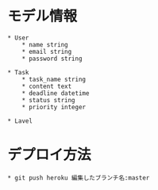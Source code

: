 # モデル情報
    * User
        * name string
        * email string
        * password string

    * Task
        * task_name string
        * content text
        * deadline datetime
        * status string
        * priority integer

    * Lavel

# デプロイ方法
    * git push heroku 編集したブランチ名:master

